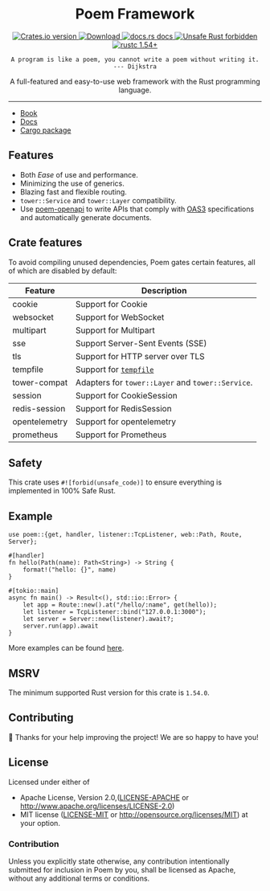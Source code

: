 <h1 align="center">Poem Framework</h1>

<div align="center">
  <!-- Crates version -->
  <a href="https://crates.io/crates/poem">
    <img src="https://img.shields.io/crates/v/poem.svg?style=flat-square"
    alt="Crates.io version" />
  </a>
  <!-- Downloads -->
  <a href="https://crates.io/crates/poem">
    <img src="https://img.shields.io/crates/d/poem.svg?style=flat-square"
      alt="Download" />
  </a>
  <!-- docs.rs docs -->
  <a href="https://docs.rs/poem">
    <img src="https://img.shields.io/badge/docs-latest-blue.svg?style=flat-square"
      alt="docs.rs docs" />
  </a>
  <a href="https://github.com/rust-secure-code/safety-dance/">
    <img src="https://img.shields.io/badge/unsafe-forbidden-success.svg?style=flat-square"
      alt="Unsafe Rust forbidden" />
  </a>
  <a href="https://blog.rust-lang.org/2021/07/29/Rust-1.54.0.html">
    <img src="https://img.shields.io/badge/rustc-1.54+-ab6000.svg"
      alt="rustc 1.54+" />
  </a>
</div>
<p align="center"><code>A program is like a poem, you cannot write a poem without writing it. --- Dijkstra</code></p>
<p align="center"> A full-featured and easy-to-use web framework with the Rust programming language.</p>

***

* [Book](https://poem-web.github.io/poem/)
* [Docs](https://docs.rs/poem)
* [Cargo package](https://crates.io/crates/poem)

## Features

- Both _Ease_ of use and performance.
- Minimizing the use of generics.
- Blazing fast and flexible routing.
- `tower::Service` and `tower::Layer` compatibility.
- Use [poem-openapi](https://crates.io/crates/poem-openapi) to write APIs that comply with [OAS3](https://github.com/OAI/OpenAPI-Specification) specifications and automatically generate documents.

## Crate features

To avoid compiling unused dependencies, Poem gates certain features, all of
which are disabled by default:

|Feature           |Description                     |
|------------------|--------------------------------|
|cookie            | Support for Cookie             |
|websocket         | Support for WebSocket          |
|multipart         | Support for Multipart          |
|sse               | Support Server-Sent Events (SSE)       |
|tls               | Support for HTTP server over TLS   |
|tempfile          | Support for [`tempfile`](https://crates.io/crates/tempfile) |
|tower-compat      | Adapters for `tower::Layer` and `tower::Service`. |
|session           | Support for CookieSession    |
|redis-session     | Support for RedisSession     |
|opentelemetry     | Support for opentelemetry    |
|prometheus        | Support for Prometheus       |

## Safety

This crate uses `#![forbid(unsafe_code)]` to ensure everything is implemented in 100% Safe Rust.

## Example

```rust, no_run
use poem::{get, handler, listener::TcpListener, web::Path, Route, Server};

#[handler]
fn hello(Path(name): Path<String>) -> String {
    format!("hello: {}", name)
}

#[tokio::main]
async fn main() -> Result<(), std::io::Error> {
    let app = Route::new().at("/hello/:name", get(hello));
    let listener = TcpListener::bind("127.0.0.1:3000");
    let server = Server::new(listener).await?;
    server.run(app).await
}
```

More examples can be found [here][examples]. 

[examples]: https://github.com/poem-web/poem/tree/master/examples

## MSRV

The minimum supported Rust version for this crate is `1.54.0`.

## Contributing

:balloon: Thanks for your help improving the project! We are so happy to have you! 


## License

Licensed under either of

* Apache License, Version 2.0,([LICENSE-APACHE](./LICENSE-APACHE) or http://www.apache.org/licenses/LICENSE-2.0)
* MIT license ([LICENSE-MIT](./LICENSE-MIT) or http://opensource.org/licenses/MIT)
  at your option.

### Contribution

Unless you explicitly state otherwise, any contribution intentionally submitted for inclusion in Poem by you, shall be licensed as Apache, without any additional terms or conditions.
